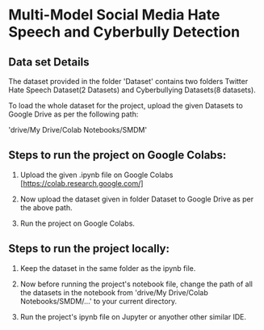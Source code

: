 
# Multi-Model Social Media Hate Speech and Cyberbully Detection

## Data set Details

The dataset provided in the folder 'Dataset' contains two folders Twitter Hate Speech Dataset(2 Datasets) and Cyberbullying Datasets(8 datasets).

To load the whole dataset for the project, upload the given Datasets to Google Drive as per the following path: 

'drive/My Drive/Colab Notebooks/SMDM'

## Steps to run the project on Google Colabs:

1. Upload the given .ipynb file on Google Colabs [https://colab.research.google.com/]

2. Now upload the dataset given in folder Dataset to Google Drive as per the above path.

3. Run the project on Google Colabs.

## Steps to run the project locally:

1. Keep the dataset in the same folder as the ipynb file.

2. Now before running the project's notebook file, change the path of all the datasets in the notebook from 'drive/My Drive/Colab Notebooks/SMDM/...' to your current directory.

3. Run the project's ipynb file on Jupyter or anyother other similar IDE.
